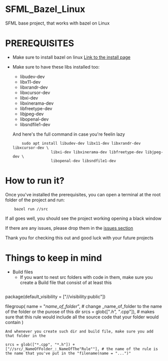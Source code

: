 # SFML_Bazel_Linux
SFML base project, that works with bazel on Linux


# PREREQUISITES
- Make sure to install bazel on linux [Link to the install page](https://bazel.build/install)

- Make sure to have these libs installed too:
    - libudev-dev
    - libx11-dev
    - libxrandr-dev
    - libxcursor-dev
    - libxi-dev
    - libxinerama-dev
    - libfreetype-dev
    - libjpeg-dev
    - libopenal-dev
    - libsndfile1-dev

    And here's the full command in case you're feelin lazy
    ```
        sudo apt install libudev-dev libx11-dev libxrandr-dev libxcursor-dev \
                     libxi-dev libxinerama-dev libfreetype-dev libjpeg-dev \
                     libopenal-dev libsndfile1-dev
    ```

# How to run it?
Once you've installed the prerequisites, you can open a terminal at the root folder of the project and run:
```
    bazel run //src

```

If all goes well, you should see the project working opening a black window

If there are any issues, please drop them in the [issues section](https://github.com/SpikyPhrog/SFML_Bazel_Linux/issues)

Thank you for checking this out and good luck with your future projects

# Things to keep in mind

- Build files
    - If you want to nest src folders with code in them, make sure you create a Build file that consist of at least this
    ```
package(default_visibility = ["//visibility:public"])

filegroup(
    name = "_name_of_folder_", # change _name_of_folder to the name of the folder or the purose of this dir
    srcs = glob(["*.h", "*.cpp"]), # makes sure that this rule would include all the source code that your folder would contain
    )
```
And whenever you create such dir and build file, make sure you add that folder in the
```

    srcs = glob(["*.cpp", "*.h"]) + ["//src/_NameOfFolder_:_NameOfThe"Rule""], # the name of the rule is the name that you've put in the "filename(name = "...")"

```
